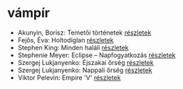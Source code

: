 # vámpír

- Akunyin, Borisz: Temetői történetek [részletek](../_details/Akunyin%2C%20Borisz.md#id_714)
- Fejős, Éva: Holtodiglan [részletek](../_details/Fej%C5%91s%2C%20%C3%89va.md#id_426)
- Stephen King: Minden haláli [részletek](../_details/Stephen%20King.md#id_573)
- Stephenie Meyer: Eclipse – Napfogyatkozás [részletek](../_details/Stephenie%20Meyer.md#id_794)
- Szergej Lukjanyenko: Éjszakai őrség [részletek](../_details/Szergej%20Lukjanyenko.md#id_461)
- Szergej Lukjanyenko: Nappali őrség [részletek](../_details/Szergej%20Lukjanyenko.md#id_459)
- Viktor Pelevin: Empire 'V' [részletek](../_details/Viktor%20Pelevin.md#id_829)